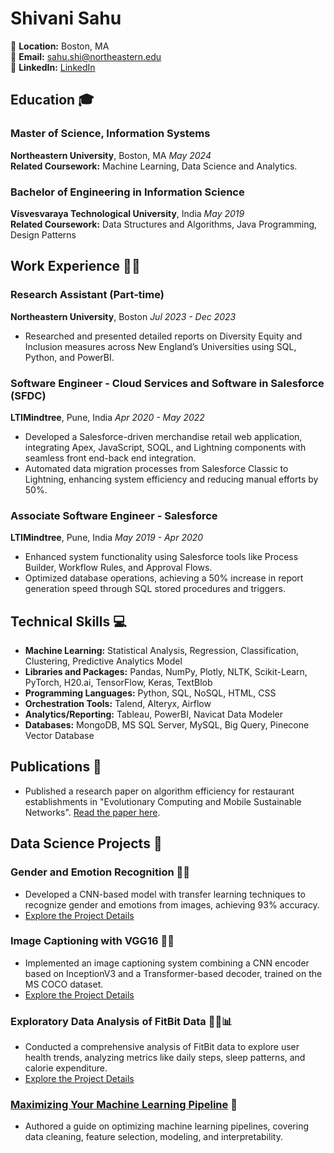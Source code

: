 # Shivani Sahu

📍 **Location:** Boston, MA  
📧 **Email:** sahu.shi@northeastern.edu  
🔗 **LinkedIn:** [LinkedIn](https://www.linkedin.com/in/shivani-sahu)  

## Education 🎓

### Master of Science, Information Systems
**Northeastern University**, Boston, MA  _May 2024_  
**Related Coursework:** Machine Learning, Data Science and Analytics.

### Bachelor of Engineering in Information Science
**Visvesvaraya Technological University**, India  _May 2019_  
**Related Coursework:** Data Structures and Algorithms, Java Programming, Design Patterns

## Work Experience 👩‍💻

### Research Assistant (Part-time)
**Northeastern University**, Boston    _Jul 2023 - Dec 2023_  
- Researched and presented detailed reports on Diversity Equity and Inclusion measures across New England’s Universities using SQL, Python, and PowerBI.

### Software Engineer - Cloud Services and Software in Salesforce (SFDC)
**LTIMindtree**, Pune, India    _Apr 2020 - May 2022_  
- Developed a Salesforce-driven merchandise retail web application, integrating Apex, JavaScript, SOQL, and Lightning components with seamless front end-back end integration.
- Automated data migration processes from Salesforce Classic to Lightning, enhancing system efficiency and reducing manual efforts by 50%.

### Associate Software Engineer - Salesforce
**LTIMindtree**, Pune, India    _May 2019 - Apr 2020_  
- Enhanced system functionality using Salesforce tools like Process Builder, Workflow Rules, and Approval Flows.
- Optimized database operations, achieving a 50% increase in report generation speed through SQL stored procedures and triggers.

## Technical Skills 💻

- **Machine Learning:** Statistical Analysis, Regression, Classification, Clustering, Predictive Analytics Model
- **Libraries and Packages:** Pandas, NumPy, Plotly, NLTK, Scikit-Learn, PyTorch, H20.ai, TensorFlow, Keras, TextBlob
- **Programming Languages:** Python, SQL, NoSQL, HTML, CSS
- **Orchestration Tools:** Talend, Alteryx, Airflow
- **Analytics/Reporting:** Tableau, PowerBI, Navicat Data Modeler
- **Databases:** MongoDB, MS SQL Server, MySQL, Big Query, Pinecone Vector Database

## Publications 📖

- Published a research paper on algorithm efficiency for restaurant establishments in "Evolutionary Computing and Mobile Sustainable Networks". [Read the paper here](https://link.springer.com/chapter/10.1007/978-981-15-5258-8_35).

## Data Science Projects 🚀

### Gender and Emotion Recognition 🧑👧
- Developed a CNN-based model with transfer learning techniques to recognize gender and emotions from images, achieving 93% accuracy.
- [Explore the Project Details](./CNN_based_model.html)

### Image Captioning with VGG16 📸📝
- Implemented an image captioning system combining a CNN encoder based on InceptionV3 and a Transformer-based decoder, trained on the MS COCO dataset.
- [Explore the Project Details](./Image_Captioning.html)

### Exploratory Data Analysis of FitBit Data 🏃‍♂️📊
- Conducted a comprehensive analysis of FitBit data to explore user health trends, analyzing metrics like daily steps, sleep patterns, and calorie expenditure.
- [Explore the Project Details](./EDA.html)

### [Maximizing Your Machine Learning Pipeline](https://shivanisahu19.medium.com/maximizing-your-machine-learning-pipeline-a-comprehensive-guide-to-data-cleaning-feature-f292d4a7b301) 📘
- Authored a guide on optimizing machine learning pipelines, covering data cleaning, feature selection, modeling, and interpretability.

